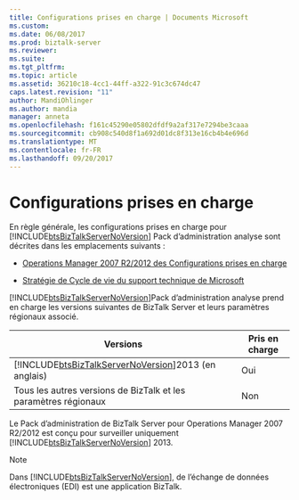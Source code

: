 ```yaml
---
title: Configurations prises en charge | Documents Microsoft
ms.custom: 
ms.date: 06/08/2017
ms.prod: biztalk-server
ms.reviewer: 
ms.suite: 
ms.tgt_pltfrm: 
ms.topic: article
ms.assetid: 36210c18-4cc1-44ff-a322-91c3c674dc47
caps.latest.revision: "11"
author: MandiOhlinger
ms.author: mandia
manager: anneta
ms.openlocfilehash: f161c45290e05802dfdf9a2af317e7294be3caaa
ms.sourcegitcommit: cb908c540d8f1a692d01dc8f313e16cb4b4e696d
ms.translationtype: MT
ms.contentlocale: fr-FR
ms.lasthandoff: 09/20/2017
---
```

# <a name="supported-configurations"></a>Configurations prises en charge
En règle générale, les configurations prises en charge pour [!INCLUDE[btsBizTalkServerNoVersion](../includes/btsbiztalkservernoversion-md.md)] Pack d’administration analyse sont décrites dans les emplacements suivants :  
  
-   [Operations Manager 2007 R2/2012 des Configurations prises en charge](http://go.microsoft.com/fwlink/?LinkId=90676)  
  
-   [Stratégie de Cycle de vie du support technique de Microsoft](http://go.microsoft.com/fwlink/?LinkId=123820)  
  
 [!INCLUDE[btsBizTalkServerNoVersion](../includes/btsbiztalkservernoversion-md.md)]Pack d’administration analyse prend en charge les versions suivantes de BizTalk Server et leurs paramètres régionaux associé.  
  
|Versions|Pris en charge|  
|--------------|---------------|  
|[!INCLUDE[btsBizTalkServerNoVersion](../includes/btsbiztalkservernoversion-md.md)]2013 (en anglais)|Oui|  
|Tous les autres versions de BizTalk et les paramètres régionaux|Non|  
  
 Le Pack d’administration de BizTalk Server pour Operations Manager 2007 R2/2012 est conçu pour surveiller uniquement [!INCLUDE[btsBizTalkServerNoVersion](../includes/btsbiztalkservernoversion-md.md)] 2013.  
  
> [!NOTE]  
>  Dans [!INCLUDE[btsBizTalkServerNoVersion](../includes/btsbiztalkservernoversion-md.md)], de l’échange de données électroniques (EDI) est une application BizTalk.